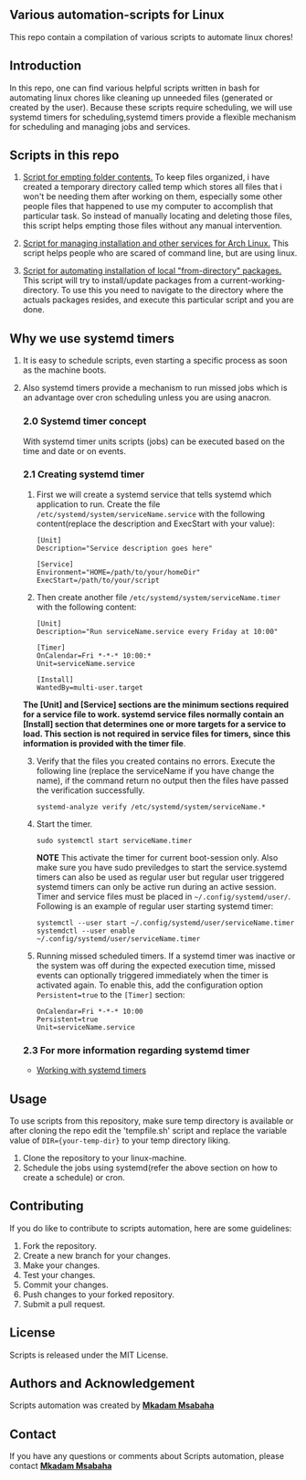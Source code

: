 ## **Various automation-scripts for Linux**

This repo contain a compilation of various scripts to automate linux chores!

## **Introduction**

In this repo, one can find various helpful scripts written in bash for automating linux chores like cleaning up unneeded files (generated or created by the user). Because these scripts require scheduling, we will use systemd timers for scheduling,systemd timers provide a flexible mechanism for scheduling and managing jobs and services.

## **Scripts in this repo**

1. [Script for empting folder contents.](tempfile.sh)
   To keep files organized, i have created a temporary directory called temp which stores all files that i won't be needing them after working on them, especially some other people files that happened to use my computer to accomplish that particular task. So instead of manually locating and deleting those files, this script helps empting those files without any manual intervention.

2. [Script for managing installation and other services for Arch Linux.](simpleAppsManager.sh)
  This script helps people who are scared of command line, but are using linux.

3. [Script for automating installation of local "from-directory" packages.](update.sh)
  This script will try to install/update packages from a current-working-directory. To use this you need to navigate to the directory where the actuals packages resides, and execute this particular script and you are done.

## **Why we use systemd timers**

 1. It is easy to schedule scripts, even starting a specific process as soon as the machine boots.
 2. Also systemd timers provide a mechanism to run missed jobs which is an advantage over cron scheduling unless you are using anacron.

    ### **2.0 Systemd timer concept**

    With systemd timer units scripts (jobs) can be executed based on the time and date or on events.

    ### **2.1 Creating systemd timer**

    1. First we will create a systemd service that tells systemd which  application to run.
       Create the file `/etc/systemd/system/serviceName.service` with the following content(replace the description and ExecStart with your value):

       ```systemd
       [Unit]
       Description="Service description goes here"

       [Service]
       Environment="HOME=/path/to/your/homeDir"
       ExecStart=/path/to/your/script
       ```

    2. Then create another file `/etc/systemd/system/serviceName.timer` with the following content:

       ```systemd
       [Unit]
       Description="Run serviceName.service every Friday at 10:00"

       [Timer]
       OnCalendar=Fri *-*-* 10:00:*
       Unit=serviceName.service

       [Install]
       WantedBy=multi-user.target
       ```

    **The [Unit] and [Service] sections are the minimum sections required for a service file to work. systemd service files normally contain an [Install] section that determines one or more targets for a service to load. This section is not required in service files for timers, since this information is provided with the timer file**.

    3. Verify that the files you created contains no errors. Execute the following line (replace the serviceName if you have change the name), if the command return no output then the files have passed the verification successfully.

       ```systemd
       systemd-analyze verify /etc/systemd/system/serviceName.*
       ```

    4. Start the timer.

       ```systemd
       sudo systemctl start serviceName.timer
       ```

       **NOTE**
       This activate the timer for current boot-session only. Also make sure you have sudo previledges to start the service.systemd timers can also be used as regular user but regular user triggered systemd timers can only be active run during an active session. Timer and service files must be placed in `~/.config/systemd/user/`.
       Following is an example of regular user starting systemd timer:

       ```systemd
       systemctl --user start ~/.config/systemd/user/serviceName.timer
       systemdctl --user enable ~/.config/systemd/user/serviceName.timer
       ```

    5. Running missed scheduled timers.
       If a systemd timer was inactive or the system was off during the expected execution time, missed events can optionally triggered immediately when the timer is activated again. To enable this,  add the configuration option `Persistent=true` to the `[Timer]` section:

       ```systemd
       OnCalendar=Fri *-*-* 10:00
       Persistent=true
       Unit=serviceName.service
       ```

    ### **2.3 For more information regarding systemd timer**

       * [Working with systemd timers](https://documentation.suse.com/smart/systems-management/html/systemd-working-with-timers/index.html#systemd-timer-types-realtime)

## **Usage**

To use scripts from this repository, make sure temp directory is available or after cloning the repo edit the 'tempfile.sh' script and replace the variable value of `DIR={your-temp-dir}` to your temp directory liking.

1. Clone the repository to your linux-machine.
2. Schedule the jobs using systemd(refer the above section on how to create a schedule) or cron.

## **Contributing**

If you do like to contribute to scripts automation, here are some guidelines:

1. Fork the repository.
2. Create a new branch for your changes.
3. Make your changes.
4. Test your changes.
5. Commit your changes.
6. Push changes to your forked repository.
7. Submit a pull request.

## **License**

Scripts is released under the MIT License.

## **Authors and Acknowledgement**

Scripts automation was created by **[Mkadam Msabaha](https://github.com/ace720)**

## **Contact**

If you have any questions or comments about Scripts automation, please contact **[Mkadam Msabaha](imkadam@hotmail.my)**
